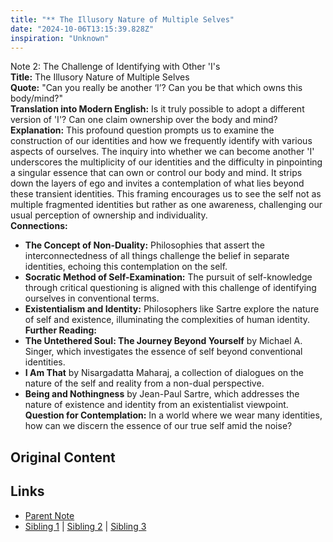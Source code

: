 ```yaml
---
title: "** The Illusory Nature of Multiple Selves"
date: "2024-10-06T13:15:39.828Z"
inspiration: "Unknown"
---
```


  
Note 2: The Challenge of Identifying with Other 'I's  
**Title:** The Illusory Nature of Multiple Selves  
**Quote:** "Can you really be another ‘I’? Can you be that which owns this body/mind?"  
**Translation into Modern English:** Is it truly possible to adopt a different version of 'I'? Can one claim ownership over the body and mind?  
**Explanation:** This profound question prompts us to examine the construction of our identities and how we frequently identify with various aspects of ourselves. The inquiry into whether we can become another 'I' underscores the multiplicity of our identities and the difficulty in pinpointing a singular essence that can own or control our body and mind. It strips down the layers of ego and invites a contemplation of what lies beyond these transient identities. This framing encourages us to see the self not as multiple fragmented identities but rather as one awareness, challenging our usual perception of ownership and individuality.  
**Connections:**  
- **The Concept of Non-Duality:** Philosophies that assert the interconnectedness of all things challenge the belief in separate identities, echoing this contemplation on the self.  
- **Socratic Method of Self-Examination:** The pursuit of self-knowledge through critical questioning is aligned with this challenge of identifying ourselves in conventional terms.  
- **Existentialism and Identity:** Philosophers like Sartre explore the nature of self and existence, illuminating the complexities of human identity.  
**Further Reading:**  
- **The Untethered Soul: The Journey Beyond Yourself** by Michael A. Singer, which investigates the essence of self beyond conventional identities.  
- **I Am That** by Nisargadatta Maharaj, a collection of dialogues on the nature of the self and reality from a non-dual perspective.  
- **Being and Nothingness** by Jean-Paul Sartre, which addresses the nature of existence and identity from an existentialist viewpoint.  
**Question for Contemplation:** In a world where we wear many identities, how can we discern the essence of our true self amid the noise?  


## Original Content



## Links

- [Parent Note](/parent-note.md)
- [Sibling 1](/zettel1.md) | [Sibling 2](/zettel2.md) | [Sibling 3](/zettel3.md)
